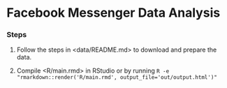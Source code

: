 # Facebook Messenger Data Analysis

### Steps
1. Follow the steps in <data/README.md> to download and prepare the data.

1. Compile <R/main.rmd> in RStudio or by running 
`R -e "rmarkdown::render('R/main.rmd', output_file='out/output.html')"`
